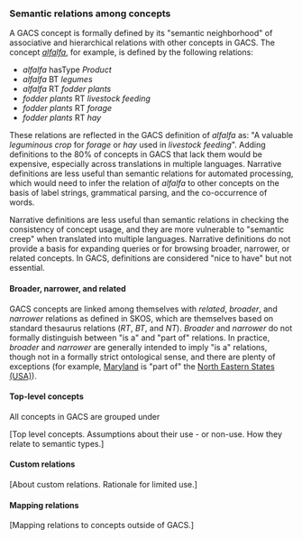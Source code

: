 ### Semantic relations among concepts

A GACS concept is formally defined by its "semantic neighborhood" of
associative and hierarchical relations with other concepts in GACS.  The
concept
[_alfalfa_](http://tester-os-kktest.lib.helsinki.fi/gacsdemo/gacs/en/page/C1235),
for example, is defined by the following relations:

* _alfalfa_ hasType _Product_
* _alfalfa_ BT _legumes_
* _alfalfa_ RT _fodder plants_ 
* _fodder plants_ RT _livestock feeding_
* _fodder plants_ RT _forage_
* _fodder plants_ RT _hay_

These relations are reflected in the GACS definition of _alfalfa_ as: "A
valuable _leguminous crop_ for _forage_ or _hay_ used in _livestock feeding_".
Adding definitions to the 80% of concepts in GACS that lack them would be
expensive, especially across translations in multiple languages.  Narrative
definitions are less useful than semantic relations for automated processing,
which would need to infer the relation of _alfalfa_ to other concepts on the
basis of label strings, grammatical parsing, and the co-occurrence of words.  

Narrative definitions are less useful
than semantic relations in checking the consistency of concept usage, and they
are more vulnerable to "semantic creep" when translated into multiple
languages.  Narrative definitions do not provide a basis for expanding queries
or for browsing broader, narrower, or related concepts.  In GACS, definitions
are considered "nice to have" but not essential.

#### Broader, narrower, and related

GACS concepts are linked among themselves with _related_, _broader_, and
_narrower_ relations as defined in SKOS, which are themselves based on standard
thesaurus relations (_RT_, _BT_, and _NT_).  _Broader_ and _narrower_ do not
formally distinguish between "is a" and "part of" relations. In practice,
_broader_ and _narrower_ are generally intended to imply "is a" relations,
though not in a formally strict ontological sense, and there are plenty of
exceptions (for example,
[Maryland](http://tester-os-kktest.lib.helsinki.fi/gacsdemo/gacs/en/page/C10429)
is "part of" the [North Eastern States
(USA)](http://tester-os-kktest.lib.helsinki.fi/gacsdemo/gacs/en/page/C20128)).

#### Top-level concepts

All concepts in GACS are grouped under 

[Top level concepts. Assumptions about their use - or non-use. How they
relate to semantic types.]

#### Custom relations

[About custom relations.  Rationale for limited use.]

#### Mapping relations

[Mapping relations to concepts outside of GACS.]

